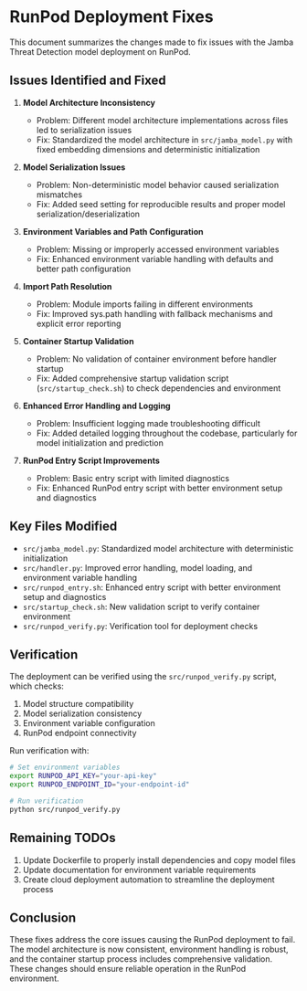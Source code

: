 # RunPod Deployment Fixes

This document summarizes the changes made to fix issues with the Jamba Threat Detection model deployment on RunPod.

## Issues Identified and Fixed

1. **Model Architecture Inconsistency**
   - Problem: Different model architecture implementations across files led to serialization issues
   - Fix: Standardized the model architecture in `src/jamba_model.py` with fixed embedding dimensions and deterministic initialization

2. **Model Serialization Issues**
   - Problem: Non-deterministic model behavior caused serialization mismatches
   - Fix: Added seed setting for reproducible results and proper model serialization/deserialization

3. **Environment Variables and Path Configuration**
   - Problem: Missing or improperly accessed environment variables
   - Fix: Enhanced environment variable handling with defaults and better path configuration

4. **Import Path Resolution**
   - Problem: Module imports failing in different environments
   - Fix: Improved sys.path handling with fallback mechanisms and explicit error reporting

5. **Container Startup Validation**
   - Problem: No validation of container environment before handler startup
   - Fix: Added comprehensive startup validation script (`src/startup_check.sh`) to check dependencies and environment

6. **Enhanced Error Handling and Logging**
   - Problem: Insufficient logging made troubleshooting difficult
   - Fix: Added detailed logging throughout the codebase, particularly for model initialization and prediction

7. **RunPod Entry Script Improvements**
   - Problem: Basic entry script with limited diagnostics
   - Fix: Enhanced RunPod entry script with better environment setup and diagnostics

## Key Files Modified

- `src/jamba_model.py`: Standardized model architecture with deterministic initialization
- `src/handler.py`: Improved error handling, model loading, and environment variable handling
- `src/runpod_entry.sh`: Enhanced entry script with better environment setup and diagnostics
- `src/startup_check.sh`: New validation script to verify container environment
- `src/runpod_verify.py`: Verification tool for deployment checks

## Verification

The deployment can be verified using the `src/runpod_verify.py` script, which checks:

1. Model structure compatibility
2. Model serialization consistency
3. Environment variable configuration
4. RunPod endpoint connectivity

Run verification with:

```bash
# Set environment variables
export RUNPOD_API_KEY="your-api-key"
export RUNPOD_ENDPOINT_ID="your-endpoint-id"

# Run verification
python src/runpod_verify.py
```

## Remaining TODOs

1. Update Dockerfile to properly install dependencies and copy model files
2. Update documentation for environment variable requirements
3. Create cloud deployment automation to streamline the deployment process

## Conclusion

These fixes address the core issues causing the RunPod deployment to fail. The model architecture is now consistent, environment handling is robust, and the container startup process includes comprehensive validation. These changes should ensure reliable operation in the RunPod environment. 